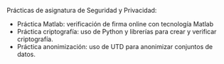 Prácticas de asignatura de Seguridad y Privacidad:
- Práctica Matlab: verificación de firma online con tecnología Matlab
- Práctica criptografía: uso de Python y librerías para crear y verificar criptografía.
- Práctica anonimización: uso de UTD para anonimizar conjuntos de datos.
